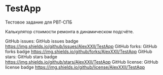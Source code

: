 # TestApp
 
Тестовое задание для РВТ-СПБ

Калькулятор стоимости ремонта в динамическом подсчёте.

GitHub issues:	GitHub issues badge	https://img.shields.io/github/issues/AlexXXll/TestApp
GitHub forks:	GitHub forks badge	https://img.shields.io/github/forks/AlexXXll/TestApp
GitHub stars:	GitHub stars badge	https://img.shields.io/github/stars/AlexXXll/TestApp
GitHub license:	GitHub license badge	https://img.shields.io/github/license/AlexXXll/TestApp